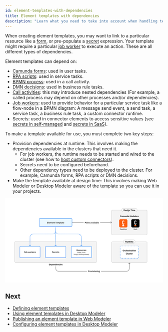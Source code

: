 ```yaml
---
id: element-templates-with-dependencies
title: Element templates with dependencies
description: "Learn what you need to take into account when handling template dependencies."
---
```


When creating element templates, you may want to link to a particular resource like a [form](/components/modeler/forms/camunda-forms-reference.md), or pre-populate a [secret](/components/connectors/use-connectors/index.md#using-secrets) expression. Your template might require a particular [job worker](/components/concepts/job-workers.md) to execute an action. These are all different types of dependencies.

Element templates can depend on:

- [Camunda forms](/components/modeler/forms/camunda-forms-reference.md): used in user tasks.
- [RPA scripts](/components/rpa/overview.md): used in service tasks.
- [BPMN process](/components/modeler/bpmn/bpmn.md): used in a call activity.
- [DMN decisions](/components/modeler/dmn/dmn.md): used in business rule tasks.
- [Call activities](/components/modeler/bpmn/call-activities/call-activities.md): this may introduce nested dependencies (For example, a called process may depend on other processes and/or dependencies).
- [Job workers](/components/concepts/job-workers.md): used to provide behavior for a particular service task like a flow-node in a BPMN diagram: A message send event, a send task, a service task, a business rule task, a custom connector runtime.
- Secrets: used in connector elements to access sensitive values (see [secrets in self-managed](/self-managed/components/connectors/connectors-configuration.md#secrets) and [secrets in SaaS](/components/console/manage-clusters/manage-secrets.md)).

To make a template available for use, you must complete two key steps:

- Provision dependencies at runtime: This involves making the dependencies available in the clusters that need it.
  - For job workers, the runtime needs to be started and wired to the cluster (see how to [host custom connectors](/components/connectors/custom-built-connectors/host-custom-connector.md)).
  - Secrets need to be configured beforehand.
  - Other dependency types need to be deployed to the cluster. For example, Camunda forms, RPA scripts or DMN decisions.
- Make the template available at design time: This involves making Web Modeler or Desktop Modeler aware of the template so you can use it in your projects.

![Element template dependencies](./img/element-template-dependencies.png)

## Next

- [Defining element templates](./defining-templates.md)
- [Using element templates in Desktop Modeler](/components/modeler/desktop-modeler/element-templates/using-templates.md)
- [Publishing an element template in Web Modeler](/components/connectors/manage-connector-templates.md#publish-a-connector-template)
- [Configuring element templates in Desktop Modeler](/components/modeler/desktop-modeler/element-templates/configuring-templates.md)

